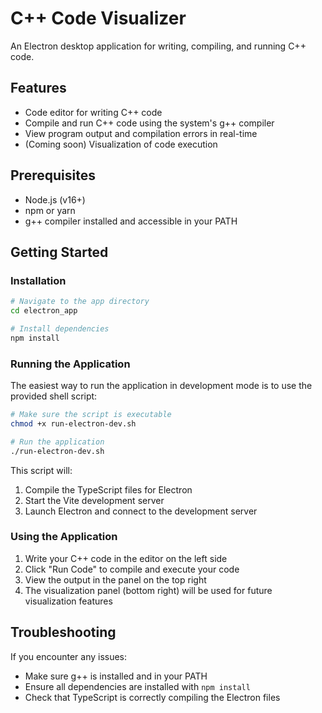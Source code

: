 # C++ Code Visualizer

An Electron desktop application for writing, compiling, and running C++ code.

## Features

- Code editor for writing C++ code
- Compile and run C++ code using the system's g++ compiler
- View program output and compilation errors in real-time
- (Coming soon) Visualization of code execution

## Prerequisites

- Node.js (v16+)
- npm or yarn
- g++ compiler installed and accessible in your PATH

## Getting Started

### Installation

```bash
# Navigate to the app directory
cd electron_app

# Install dependencies
npm install
```

### Running the Application

The easiest way to run the application in development mode is to use the provided shell script:

```bash
# Make sure the script is executable
chmod +x run-electron-dev.sh

# Run the application
./run-electron-dev.sh
```

This script will:
1. Compile the TypeScript files for Electron
2. Start the Vite development server
3. Launch Electron and connect to the development server

### Using the Application

1. Write your C++ code in the editor on the left side
2. Click "Run Code" to compile and execute your code
3. View the output in the panel on the top right
4. The visualization panel (bottom right) will be used for future visualization features

## Troubleshooting

If you encounter any issues:

- Make sure g++ is installed and in your PATH
- Ensure all dependencies are installed with `npm install`
- Check that TypeScript is correctly compiling the Electron files
